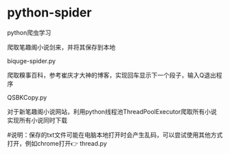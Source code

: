 # python-spider
python爬虫学习


爬取笔趣阁小说剑来，并将其保存到本地

biquge-spider.py


爬取糗事百科，参考崔庆才大神的博客，实现回车显示下一个段子，输入Q退出程序

QSBKCopy.py

对于新笔趣阁小说网站，利用python线程池ThreadPoolExecutor爬取所有小说
实现所有小说同时下载

#说明：保存的txt文件可能在电脑本地打开时会产生乱码，可以尝试使用其他方式打开，例如chrome打开:point_right:
thread.py
